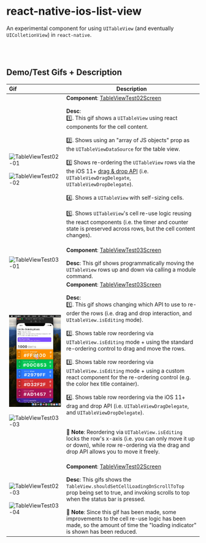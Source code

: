 # react-native-ios-list-view

An experimental component for using `UITableView` (and eventually `UIColletionView`) in `react-native`.

<br><br>

## Demo/Test Gifs + Description

| Gif                                                          | Description                                                  |
| :----------------------------------------------------------- | ------------------------------------------------------------ |
| ![TableViewTest02-01](./assets/TableViewTest02-01.gif)<br><br>![TableViewTest02-02](./assets/TableViewTest02-02.gif) | **Component**: [TableViewTest02Screen](example/src/examples/TableViewTest02Screen/TableViewTest02Screen.tsx)<br><br>**Desc**:<br>1️⃣. This gif shows a `UITableView` using react components for the cell content.<br><br>2️⃣. Shows using an "array of JS objects" prop as the `UITableViewDataSource` for the table view.<br><br>3️⃣  Shows re-ordering the `UITableView` rows via the the iOS 11+  [drag & drop API](https://developer.apple.com/documentation/uikit/drag_and_drop) (i.e. `UITableViewDragDelegate`, `UITableViewDropDelegate`).<br><br>4️⃣. Shows a `UITableView` with self-sizing cells.<br><br>5️⃣. Shows `UITableView`'s cell re-use logic reusing the react components (i.e. the timer and counter state is preserved across rows, but the cell content changes).<br><br> |
| ![TableViewTest03-01](./assets/TableViewTest03-01.gif)       | **Component**: [TableViewTest03Screen](example/src/examples/TableViewTest03Screen/TableViewTest03Screen.tsx)<br><br>**Desc**: This gif shows programmatically moving the `UITableView` rows up and down via calling a module command. |
| ![TableViewTest03-02](./assets/TableViewTest03-02.gif) <br><br>![TableViewTest03-03](./assets/TableViewTest03-03.gif) | **Component**: [TableViewTest03Screen](example/src/examples/TableViewTest03Screen/TableViewTest03Screen.tsx)<br><br>**Desc**:<br>1️⃣. This gif shows changing which API to use to re-order the rows (i.e. drag and drop interaction, and `UItableView.isEditing` mode).<br><br>2️⃣. Shows table row reordering via `UITableView.isEditing` mode + using the standard re-ordering control to drag and move the rows.<br><br>3️⃣. Shows table row reordering via `UITableView.isEditing` mode + using a custom react component for the re-ordering control (e.g. the color hex title container).<br><br>4️⃣. Shows table row reordering via the iOS 11+ drag and drop API (i.e. `UITableViewDragDelegate`, and `UITableViewDropDelegate`).<br><br><br>📝 **Note**: Reordering via `UITableView.isEditing` locks the row's x-axis (i.e. you can only move it up or down), while row re-ordering via the drag and drop API allows you to move it freely.<br><br> |
| ![TableViewTest02-03](./assets/TableViewTest02-03.gif)<br><br>![TableViewTest03-04](./assets/TableViewTest03-04.gif) | **Component**: [TableViewTest02Screen](example/src/examples/TableViewTest02Screen/TableViewTest02Screen.tsx)<br/><br/>**Desc**: This gifs shows the `TableView.shouldSetCellLoadingOnScrollToTop` prop being set to true, and invoking scrolls to top when the status bar is pressed.<br/><br/>📝 **Note**: Since this gif has been made, some improvements to the cell re-use logic has been made, so the amount of time the "loading indicator" is shown has been reduced. |

